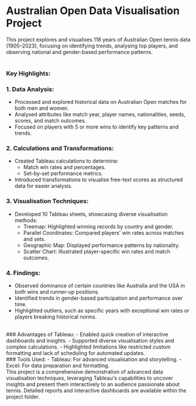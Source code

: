 # Australian Open Data Visualisation Project
This project explores and visualises 118 years of Australian Open tennis data (1905–2023), focusing on identifying trends, analysing top players, and observing national and gender-based performance patterns.
<br /><br />
### Key Highlights:
### 1. Data Analysis:
- Processed and explored historical data on Australian Open matches for both men and women.
- Analysed attributes like match year, player names, nationalities, seeds, scores, and match outcomes.
- Focused on players with 5 or more wins to identify key patterns and trends.

### 2. Calculations and Transformations:
- Created Tableau calculations to determine:
  - Match win rates and percentages.
  - Set-by-set performance metrics.
- Introduced transformations to visualise free-text scores as structured data for easier analysis.

### 3. Visualisation Techniques:
- Developed 10 Tableau sheets, showcasing diverse visualisation methods:
  - Treemap: Highlighted winning records by country and gender.
  - Parallel Coordinates: Compared players' win rates across matches and sets.
  - Geographic Map: Displayed performance patterns by nationality.
  - Scatter Chart: Illustrated player-specific win rates and match outcomes.

### 4. Findings:
- Observed dominance of certain countries like Australia and the USA in both wins and runner-up positions.
- Identified trends in gender-based participation and performance over time.
- Highlighted outliers, such as specific years with exceptional win rates or players breaking historical norms.
<br />
### Advantages of Tableau:
- Enabled quick creation of interactive dashboards and insights.
- Supported diverse visualisation styles and complex calculations.
- Highlighted limitations like restricted custom formatting and lack of scheduling for automated updates.
<br />
### Tools Used:
- Tableau: For advanced visualisation and storytelling.
- Excel: For data preparation and formatting.
<br />
This project is a comprehensive demonstration of advanced data visualisation techniques, leveraging Tableau's capabilities to uncover insights and present them interactively to an audience passionate about tennis. Detailed reports and interactive dashboards are available within the project folder.
